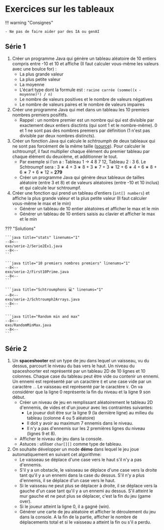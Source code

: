 # Exercices sur les tableaux

!!! warning "Consignes"

    - Ne pas de faire aider par des IA ou genAI

## Série 1

1. Créer un programme Java qui génère un tableau aléatoire de 10 entiers compris entre -10 et 10 et affiche (Il faut calculer vous-même les valeurs avec une boulce for) :
    - La plus grande valeur
    - La plus petite valeur
    - La moyenne
    - L'écart type dont la formule est : `racine carrée (somme((x - moyenne)²) / n)`
    - Le nombre de valeurs positives et le nombre de valeurs négatives
    - Le nombre de valeurs paires et le nombre de valeurs impaires
1. Créer une programme Java qui met dans un tableau les 10 premiers nombres premiers posifitfs.
    - Rappel : un nombre premier est un nombre qui qui est divisible par exactement deux entiers disctints (qui sont 1 et le nombre-même). 0 et 1 ne sont pas des nombres premiers par définition (1 n'est pas divisible par deux nombres distincts).
1. Créer un fonction Java qui calcule le *schtroumph* de deux tableaux qui ne sont pas forcément de la même taille ([source](https://laure.gonnord.org/pro/teaching/AlgoProg1011_IMA/quick1_2010_corr.pdf)). Pour calculer le schtroumpf, il faut multiplier chaque élément du premier tableau par chaque élément du deuxième, et additionner le tout.
    - Par exemple si l'on a : Tableau 1 -> 4 8 7 12, Tableau 2 : 3 6. Le Schtroumpf sera : 3 ∗ 4 + 3 ∗ 8 + 3 ∗ 7 + 3 ∗ 12 + 6 ∗ 4 + 6 ∗ 8 + 6 ∗ 7 + 6 ∗ 12 = **279**
    - Créer un programme Java qui génère deux tableaux de tailles aléatoire (entre 3 et 8) et de valeurs aléatoires (entre -10 et 10 inclus)  et qui calcule leur schtroumpf.
1. Créer une fonction qui prend un tableau d’entiers (`int[] numbers`) et affiche la plus grande valeur et la plus petite valeur (Il faut calculer vous-même le max et le min)
    - Générer un tableau de 10 entier aléatoires et afficher le max et le min
    - Générer un tableau de 10 entiers saisis au clavier et afficher le max et le min

??? "Solutions"

    ```java title="stats" linenums="1"
    --8<--
    exo/serie-2/Serie2Ex1.java
    --8<--
    ```

    ```java title="10 premiers nombres premiers" linenums="1"
    --8<--
    exo/serie-2/First10Prime.java
    --8<--
    ```

    ```java title="Schtroumphons 💻" linenums="1"
    --8<--
    exo/serie-2/Schtroumph2Arrays.java
    --8<--
    ```

    ```java title="Random min and max"
    --8<--
    exo/RandomMinMax.java
    --8<--
    ```

## Série 2

1. Un **spaceshooter** est un type de jeu dans lequel un vaisseau, vu du dessus, parcourt le niveau du bas vers le haut. Un niveau du spaceshoorter est représenté par un tableau 2D de 10 lignes et 10 colonnes. Chaque case du tableau peut être vide ou contenir un ennemi. Un ennemi est représenté par un caractère `E` et une case vide par un caractère `.`. Le vaisseau est représenté par le caractère `V`. On va considérer que la ligne 0 représente la fin du niveau et la ligne 9 son début.
    - Créer un niveau de jeu en remplissant aléatoirement le tableau 2D d'ennemis, de vides et d'un joueur avec les contraintes suivantes:
        - Le joueur doit être sur la ligne 9 (la dernière ligne) au milieu du tableau (colonne 4 ou 5 aléatoire)
        - Il doit y avoir au maximum 7 ennemis dans le niveau.
        - Il n'y a pas d'ennemis sur les 2 premières lignes du niveau (lignes 9 et 8).
    - Afficher le niveau de jeu dans la console.
    - Astuces : utiliser `char[][]` comme type de tableau.
1. On souhaite développer un mode **démo** dans lequel le jeu joue automatiquement en suivant cet algorithme:
    - Le vaisseau se déplace d'une case vers le haut s'il n'y a pas d'ennemis.
    - S'il y a un obstacle, le vaisseau se déplace d'une case vers la droite tant qu'il y a un ennemi dans la case du dessus. S'il n'y a plus d'ennemis, il se déplace d'un case vers le haut.
    - Si le vaisseau ne peut plus se déplacer à droite, il se déplace vers la gauche d'un case tant qu'il y a un ennemi au dessus. S'il atteint le mur gauche et ne peut plus se déplacer, c'est la fin du jeu (game over).
    - Si le joueur atteint la ligne 0, il a gagné (win).
    - Générer une carte de jeu aléatoire et afficher le déroulement du jeu dans la console. A la fin de la partie, afficher le nombre de déplacements total et si le vaisseau a atteint la fin ou s'il a perdu.
